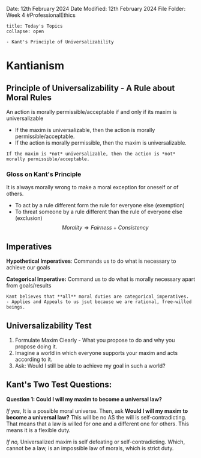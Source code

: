 Date: 12th February 2024
Date Modified: 12th February 2024
File Folder: Week 4
#ProfessionalEthics

```ad-abstract
title: Today's Topics
collapse: open

- Kant's Principle of Universalizability

```

# Kantianism

## Principle of Universalizability - A Rule about Moral Rules

An action is morally permissible/acceptable if and only if its maxim is universalizable
- If the maxim is universalizable, then the action is morally permissible/acceptable.
- If the action is morally permissible, then the maxim is universalizable.

```ad-warning
If the maxim is *not* universalizable, then the action is *not* morally permissible/acceptable.
```

### Gloss on Kant's Principle

It is always morally wrong to make a moral exception for oneself or of others.
- To act by a rule different form the rule for everyone else (exemption)
- To threat someone by a rule different than the rule of everyone else (exclusion)
$$Morality \Rightarrow Fairness + Consistency$$
## Imperatives

**Hypothetical Imperatives**: Commands us to do what is necessary to achieve our goals

**Categorical Imperative:** Command us to do what is morally necessary apart from goals/results

```ad-important
Kant believes that **all** moral duties are categorical imperatives.
- Applies and Appeals to us jsut because we are rational, free-willed beings.
```

## Universalizability Test

1. Formulate Maxim Clearly - What you propose to do and why you propose doing it.
2. Imagine a world in which everyone supports your maxim and acts according to it. 
3. Ask: Would I still be able to achieve my goal in such a world?

## Kant's Two Test Questions:

**Question 1: Could I will my maxim to become a universal law?**

*If yes*, It is a possible moral universe. Then, ask **Would I will my maxim to become a universal law?** This will be no AS the will is self-contradicting. That means that a law is willed for one and a different one for others. This means it is a flexible duty.

*If no,* Universalized maxim is self defeating or self-contradicting. Which, cannot be a law, is an impossible law of morals, which is strict duty.


